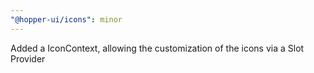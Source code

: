 ```yaml
---
"@hopper-ui/icons": minor
---
```


Added a IconContext, allowing the customization of the icons via a Slot Provider
